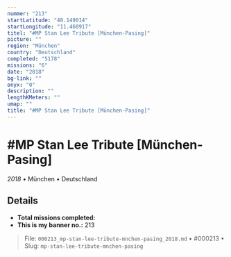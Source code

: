 ```yaml
---
nummer: "213"
startLatitude: "48.149014"
startLongitude: "11.460917"
titel: "#MP Stan Lee Tribute [München-Pasing]"
picture: ""
region: "München"
country: "Deutschland"
completed: "5178"
missions: "6"
date: "2018"
bg-link: ""
onyx: "0"
description: ""
lengthKMeters: ""
umap: ""
title: "#MP Stan Lee Tribute [München-Pasing]"
---
```

# #MP Stan Lee Tribute [München-Pasing]

*2018* • München • Deutschland



## Details


- **Total missions completed:** 
- **This is my banner no.:** 213





> File: `000213_mp-stan-lee-tribute-mnchen-pasing_2018.md` • #000213 • Slug: `mp-stan-lee-tribute-mnchen-pasing`
